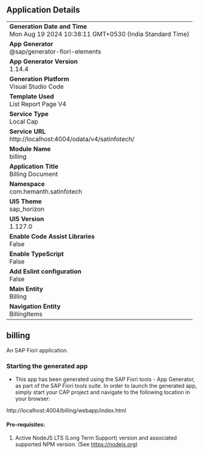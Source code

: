 ## Application Details
|               |
| ------------- |
|**Generation Date and Time**<br>Mon Aug 19 2024 10:38:11 GMT+0530 (India Standard Time)|
|**App Generator**<br>@sap/generator-fiori-elements|
|**App Generator Version**<br>1.14.4|
|**Generation Platform**<br>Visual Studio Code|
|**Template Used**<br>List Report Page V4|
|**Service Type**<br>Local Cap|
|**Service URL**<br>http://localhost:4004/odata/v4/satinfotech/|
|**Module Name**<br>billing|
|**Application Title**<br>Billing Document|
|**Namespace**<br>com.hemanth.satinfotech|
|**UI5 Theme**<br>sap_horizon|
|**UI5 Version**<br>1.127.0|
|**Enable Code Assist Libraries**<br>False|
|**Enable TypeScript**<br>False|
|**Add Eslint configuration**<br>False|
|**Main Entity**<br>Billing|
|**Navigation Entity**<br>BillingItems|

## billing

An SAP Fiori application.

### Starting the generated app

-   This app has been generated using the SAP Fiori tools - App Generator, as part of the SAP Fiori tools suite.  In order to launch the generated app, simply start your CAP project and navigate to the following location in your browser:

http://localhost:4004/billing/webapp/index.html

#### Pre-requisites:

1. Active NodeJS LTS (Long Term Support) version and associated supported NPM version.  (See https://nodejs.org)


